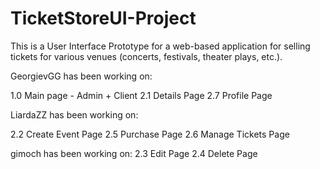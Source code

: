 # TicketStoreUI-Project
This is a User Interface Prototype for a web-based application for selling tickets for various venues (concerts, festivals, theater plays, etc.). 

GeorgievGG has been working on:

1.0 Main page - Admin + Client
2.1 Details Page
2.7 Profile Page

LiardaZZ has been working on:

2.2 Create Event Page
2.5 Purchase Page
2.6 Manage Tickets Page

gimoch has been working on:
2.3 Edit Page
2.4 Delete Page
